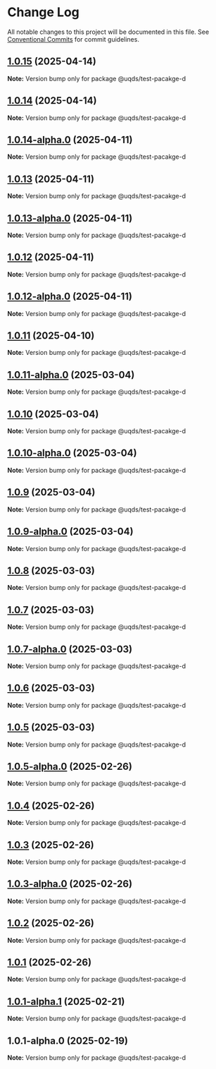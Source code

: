 # Change Log

All notable changes to this project will be documented in this file.
See [Conventional Commits](https://conventionalcommits.org) for commit guidelines.

## [1.0.15](https://github.com/uq-its-ss/design-system-test/compare/@uqds/test-pacakge-d@1.0.14-alpha.0...@uqds/test-pacakge-d@1.0.15) (2025-04-14)

**Note:** Version bump only for package @uqds/test-pacakge-d





## [1.0.14](https://github.com/uq-its-ss/design-system-test/compare/@uqds/test-pacakge-d@1.0.14-alpha.0...@uqds/test-pacakge-d@1.0.14) (2025-04-14)

**Note:** Version bump only for package @uqds/test-pacakge-d





## [1.0.14-alpha.0](https://github.com/uq-its-ss/design-system-test/compare/@uqds/test-pacakge-d@1.0.13...@uqds/test-pacakge-d@1.0.14-alpha.0) (2025-04-11)

**Note:** Version bump only for package @uqds/test-pacakge-d





## [1.0.13](https://github.com/uq-its-ss/design-system-test/compare/@uqds/test-pacakge-d@1.0.13-alpha.0...@uqds/test-pacakge-d@1.0.13) (2025-04-11)

**Note:** Version bump only for package @uqds/test-pacakge-d





## [1.0.13-alpha.0](https://github.com/uq-its-ss/design-system-test/compare/@uqds/test-pacakge-d@1.0.12...@uqds/test-pacakge-d@1.0.13-alpha.0) (2025-04-11)

**Note:** Version bump only for package @uqds/test-pacakge-d





## [1.0.12](https://github.com/uq-its-ss/design-system-test/compare/@uqds/test-pacakge-d@1.0.12-alpha.0...@uqds/test-pacakge-d@1.0.12) (2025-04-11)

**Note:** Version bump only for package @uqds/test-pacakge-d





## [1.0.12-alpha.0](https://github.com/uq-its-ss/design-system-test/compare/@uqds/test-pacakge-d@1.0.11...@uqds/test-pacakge-d@1.0.12-alpha.0) (2025-04-11)

**Note:** Version bump only for package @uqds/test-pacakge-d





## [1.0.11](https://github.com/uq-its-ss/design-system-test/compare/@uqds/test-pacakge-d@1.0.11-alpha.0...@uqds/test-pacakge-d@1.0.11) (2025-04-10)

**Note:** Version bump only for package @uqds/test-pacakge-d





## [1.0.11-alpha.0](https://github.com/uq-its-ss/design-system-test/compare/@uqds/test-pacakge-d@1.0.10...@uqds/test-pacakge-d@1.0.11-alpha.0) (2025-03-04)

**Note:** Version bump only for package @uqds/test-pacakge-d





## [1.0.10](https://github.com/uq-its-ss/design-system-test/compare/@uqds/test-pacakge-d@1.0.10-alpha.0...@uqds/test-pacakge-d@1.0.10) (2025-03-04)

**Note:** Version bump only for package @uqds/test-pacakge-d





## [1.0.10-alpha.0](https://github.com/uq-its-ss/design-system-test/compare/@uqds/test-pacakge-d@1.0.9...@uqds/test-pacakge-d@1.0.10-alpha.0) (2025-03-04)

**Note:** Version bump only for package @uqds/test-pacakge-d





## [1.0.9](https://github.com/uq-its-ss/design-system-test/compare/@uqds/test-pacakge-d@1.0.9-alpha.0...@uqds/test-pacakge-d@1.0.9) (2025-03-04)

**Note:** Version bump only for package @uqds/test-pacakge-d





## [1.0.9-alpha.0](https://github.com/uq-its-ss/design-system-test/compare/@uqds/test-pacakge-d@1.0.8...@uqds/test-pacakge-d@1.0.9-alpha.0) (2025-03-04)

**Note:** Version bump only for package @uqds/test-pacakge-d





## [1.0.8](https://github.com/uq-its-ss/design-system-test/compare/@uqds/test-pacakge-d@1.0.7-alpha.0...@uqds/test-pacakge-d@1.0.8) (2025-03-03)

**Note:** Version bump only for package @uqds/test-pacakge-d





## [1.0.7](https://github.com/uq-its-ss/design-system-test/compare/@uqds/test-pacakge-d@1.0.7-alpha.0...@uqds/test-pacakge-d@1.0.7) (2025-03-03)

**Note:** Version bump only for package @uqds/test-pacakge-d





## [1.0.7-alpha.0](https://github.com/uq-its-ss/design-system-test/compare/@uqds/test-pacakge-d@1.0.6...@uqds/test-pacakge-d@1.0.7-alpha.0) (2025-03-03)

**Note:** Version bump only for package @uqds/test-pacakge-d





## [1.0.6](https://github.com/uq-its-ss/design-system-test/compare/@uqds/test-pacakge-d@1.0.5-alpha.0...@uqds/test-pacakge-d@1.0.6) (2025-03-03)

**Note:** Version bump only for package @uqds/test-pacakge-d





## [1.0.5](https://github.com/uq-its-ss/design-system-test/compare/@uqds/test-pacakge-d@1.0.5-alpha.0...@uqds/test-pacakge-d@1.0.5) (2025-03-03)

**Note:** Version bump only for package @uqds/test-pacakge-d





## [1.0.5-alpha.0](https://github.com/uq-its-ss/design-system-test/compare/@uqds/test-pacakge-d@1.0.4...@uqds/test-pacakge-d@1.0.5-alpha.0) (2025-02-26)

**Note:** Version bump only for package @uqds/test-pacakge-d





## [1.0.4](https://github.com/uq-its-ss/design-system-test/compare/@uqds/test-pacakge-d@1.0.3-alpha.0...@uqds/test-pacakge-d@1.0.4) (2025-02-26)

**Note:** Version bump only for package @uqds/test-pacakge-d





## [1.0.3](https://github.com/uq-its-ss/design-system-test/compare/@uqds/test-pacakge-d@1.0.3-alpha.0...@uqds/test-pacakge-d@1.0.3) (2025-02-26)

**Note:** Version bump only for package @uqds/test-pacakge-d





## [1.0.3-alpha.0](https://github.com/uq-its-ss/design-system-test/compare/@uqds/test-pacakge-d@1.0.2...@uqds/test-pacakge-d@1.0.3-alpha.0) (2025-02-26)

**Note:** Version bump only for package @uqds/test-pacakge-d





## [1.0.2](https://github.com/uq-its-ss/design-system-test/compare/@uqds/test-pacakge-d@1.0.1-alpha.1...@uqds/test-pacakge-d@1.0.2) (2025-02-26)

**Note:** Version bump only for package @uqds/test-pacakge-d





## [1.0.1](https://github.com/uq-its-ss/design-system-test/compare/@uqds/test-pacakge-d@1.0.1-alpha.1...@uqds/test-pacakge-d@1.0.1) (2025-02-26)

**Note:** Version bump only for package @uqds/test-pacakge-d





## [1.0.1-alpha.1](https://github.com/uq-its-ss/design-system-test/compare/@uqds/test-pacakge-d@1.0.1-alpha.0...@uqds/test-pacakge-d@1.0.1-alpha.1) (2025-02-21)

**Note:** Version bump only for package @uqds/test-pacakge-d





## 1.0.1-alpha.0 (2025-02-19)

**Note:** Version bump only for package @uqds/test-pacakge-d
